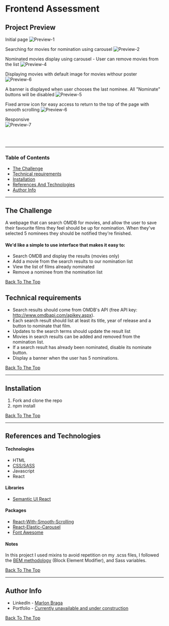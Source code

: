 # Frontend Assessment

## Project Preview 

Initial page
![Preview-1](https://res.cloudinary.com/dloh9txdc/image/upload/v1610230317/General%20Projects/3Shopify-Frontend-Assessment_ukd65m.png)

Searching for movies for nomination using carousel
![Preview-2](https://res.cloudinary.com/dloh9txdc/image/upload/v1610230318/General%20Projects/2Shopify-Frontend-Assessment_hzh1qm.png)

Nominated movies display using carousel - User can remove movies from the list
![Preview-4](https://res.cloudinary.com/dloh9txdc/image/upload/v1610230318/General%20Projects/0Shopify-Frontend-Assessment_xaohlt.png)

Displaying movies with default image for movies withour poster
![Preview-6](https://res.cloudinary.com/dloh9txdc/image/upload/v1610230317/General%20Projects/1Shopify-Frontend-Assessment_wmrxpm.png)

A banner is displayed when user chooses the last nominee. All "Nominate" buttons will be disabled
![Preview-5](https://res.cloudinary.com/dloh9txdc/image/upload/v1610231830/General%20Projects/4Shopify-Frontend-Assessment_qxce7g.png)

Fixed arrow icon for easy access to return to the top of the page with smooth scrolling
![Preview-6](https://res.cloudinary.com/dloh9txdc/image/upload/v1610245735/General%20Projects/5Shopify-Frontend-Assessment_hiu33k.png)

Responsive <br />
![Preview-7](https://res.cloudinary.com/dloh9txdc/image/upload/v1610245884/General%20Projects/6Shopify-Frontend-Assessment_lfgnpj.png)

<br />
<!---
### Checkout the project [demo here](needs-to-work-ondemo)
---> 
<br />

---

### Table of Contents

- [The Challenge](#thechallenge)
- [Technical requirements](#technical-requirements)
- [Installation](#installation)
- [References And Technologies](#references-and-technologies)
- [Author Info](#author-info)

---

## The Challenge

A webpage that can search OMDB for movies, and allow the user to save their favourite films they feel should be up for nomination. When they've selected 5 nominees they should be notified they're finished.

#### We'd like a simple to use interface that makes it easy to:
- Search OMDB and display the results (movies only)
- Add a movie from the search results to our nomination list
- View the list of films already nominated
- Remove a nominee from the nomination list

[Back To The Top](#frontend-assessment)

## Technical requirements

- Search results should come from OMDB's API (free API key: http://www.omdbapi.com/apikey.aspx).
- Each search result should list at least its title, year of release and a button to nominate that film.
- Updates to the search terms should update the result list
- Movies in search results can be added and removed from the nomination list.
- If a search result has already been nominated, disable its nominate button.
- Display a banner when the user has 5 nominations.

[Back To The Top](#frontend-assessment)

---

## Installation

1. Fork and clone the repo
1. npm install

[Back To The Top](#sirius)

---

## References and Technologies

#### Technologies
- HTML
- [CSS/SASS](https://sass-lang.com/documentation/variables)
- Javascript
- React

#### Libraries
- [Semantic UI React](https://react.semantic-ui.com/)

#### Packages
- [React-With-Smooth-Scrolling](https://github.com/do-community/React-With-Smooth-Scrolling)
- [React-Elastic-Carousel](https://www.npmjs.com/package/react-elastic-carousel)
- [Font Awesome](https://fontawesome.com/how-to-use/on-the-web/using-with/react)

#### Notes
In this project I used mixins to avoid repetition on my .scss files, I followed the [BEM methodology](http://getbem.com/introduction/) (Block Element Modifier), and Sass variables.

[Back To The Top](#frontend-assessment)

---

## Author Info

- LinkedIn - [Marlon Braga](https://www.linkedin.com/in/marlon-braga/)
- Portfolio - [Currently unavailable and under construction](https://www.youtube.com/watch?v=oHg5SJYRHA0&ab_channel=cotter548)

[Back To The Top](#frontend-assessment)
